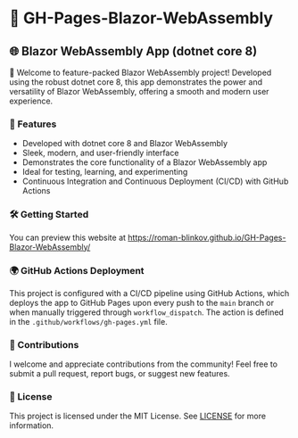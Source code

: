 # 🚀 GH-Pages-Blazor-WebAssembly

## 🌐 Blazor WebAssembly App (dotnet core 8)

🎉 Welcome to feature-packed Blazor WebAssembly project! Developed using the robust dotnet core 8, this app demonstrates the power and versatility of Blazor WebAssembly, offering a smooth and modern user experience.

### 🌟 Features

- Developed with dotnet core 8 and Blazor WebAssembly
- Sleek, modern, and user-friendly interface
- Demonstrates the core functionality of a Blazor WebAssembly app
- Ideal for testing, learning, and experimenting
- Continuous Integration and Continuous Deployment (CI/CD) with GitHub Actions

### 🛠 Getting Started
You can preview this website at https://roman-blinkov.github.io/GH-Pages-Blazor-WebAssembly/

### 🌍 GitHub Actions Deployment

This project is configured with a CI/CD pipeline using GitHub Actions, which deploys the app to GitHub Pages upon every push to the `main` branch or when manually triggered through `workflow_dispatch`. The action is defined in the `.github/workflows/gh-pages.yml` file.

### 🤝 Contributions

I welcome and appreciate contributions from the community! Feel free to submit a pull request, report bugs, or suggest new features.

### 📃 License

This project is licensed under the MIT License. See [LICENSE](LICENSE) for more information.

